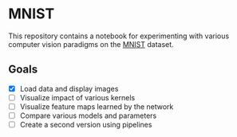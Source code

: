 # MNIST

This repository contains a notebook for experimenting with various computer vision paradigms on the [MNIST](http://yann.lecun.com/exdb/mnist/) dataset.

## Goals

- [X] Load data and display images
- [ ] Visualize impact of various kernels
- [ ] Visualize feature maps learned by the network
- [ ] Compare various models and parameters
- [ ] Create a second version using pipelines
